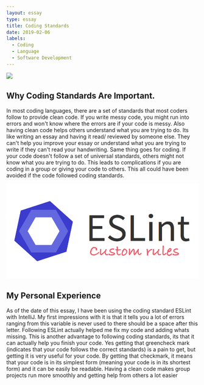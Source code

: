 ```yaml
---
layout: essay
type: essay
title: Coding Standards 
date: 2019-02-06
labels:
  - Coding  
  - Language
  - Software Development
---
```

<img class="ui medium right floated image" src="../CodingStandard.jpg">

## Why Coding Standards Are Important.
  In most coding languages, there are a set of standards that most coders follow to provide clean code. If you write messy code, you might run into errors and won't know where the errors are if your code is messy. Also having clean code helps others understand what you are trying to do. Its like writing an essay and having it read/ reviewed by someone else. They can't help you improve your essay or understand what you are trying to write if they can't read your handwriting. Same thing goes for coding. If your code doesn't follow a set of universal standards, others might not know what you are trying to do. This leads to complications if you are coding in a group or giving your code to others. This all could have been avoided if the code followed coding standards. 
    

<img class="ui medium left floated image" src="../images/ESLint.png">

## My Personal Experience 
   As of the date of this essay, I have been using the coding standard ESLint with IntelliJ. My first impressions with it is that it tells you a lot of errors ranging from this variable is never used to there should be a space after this letter. Following ESLint actually helped me fix my code and adding whats missing. This is another advantage to following coding standards, its that it can actually help you finish your code. Yes getting that greencheck mark (indicates that your code follows the correct standards) is a pain to get, but getting it is very useful for your code. By getting that checkmark, it means that your code is in its simplest form (meaning your code is in its shortest form) and it can be easily be readable. Having a clean code makes group projects run more smoothly and getting help from others a lot easier 
 

